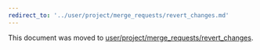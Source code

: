 ```yaml
---
redirect_to: '../user/project/merge_requests/revert_changes.md'
---
```


This document was moved to [user/project/merge_requests/revert_changes](../user/project/merge_requests/revert_changes.md).
